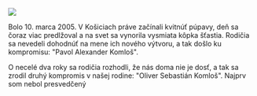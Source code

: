 ![](zivotopis.png)

Bolo 10. marca 2005. V Košiciach práve začínali kvitnúť púpavy, deň sa čoraz viac predlžoval a na svet sa vynorila vysmiata kôpka šťastia. Rodičia sa nevedeli dohodnúť na mene ich nového výtvoru, a tak došlo ku kompromisu: "Pavol Alexander Komloš". 

O necelé dva roky sa rodičia rozhodli, že nás doma nie je dosť, a tak sa zrodil druhý kompromis v našej rodine: "Oliver Sebastián Komloš". Najprv som nebol presvedčený

